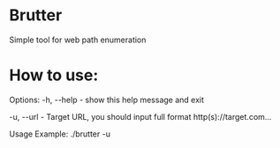 # Brutter
Simple tool for web path enumeration

# How to use:

Options:
-h, --help - show this help message and exit

-u, --url -  Target URL, you should input full format http(s)://target.com...

 Usage Example:
./brutter -u <target url>

